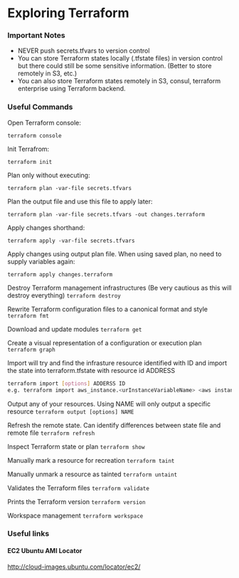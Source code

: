 # Exploring Terraform

### Important Notes

- NEVER push secrets.tfvars to version control
- You can store Terraform states locally (.tfstate files) in version control but there could still be some sensitive information. (Better to store remotely in S3, etc.)
- You can also store Terraform states remotely in S3, consul, terraform enterprise using Terraform backend.

### Useful Commands

Open Terraform console:

`terraform console`

Init Terrafrom:

`terraform init`

Plan only without executing:

`terraform plan -var-file secrets.tfvars`

Plan the output file and use this file to apply later:

`terraform plan -var-file secrets.tfvars -out changes.terraform`

Apply changes shorthand:

`terraform apply -var-file secrets.tfvars`

Apply changes using output plan file. When using saved plan, no need to supply variables again:

`terraform apply changes.terraform`

Destroy Terraform management infrastructures (Be very cautious as this will destroy everything)
`terraform destroy`

Rewrite Terraform configuration files to a canonical format and style
`terraform fmt`

Download and update modules
`terraform get`

Create a visual representation of a configuration or execution plan
`terraform graph`

Import will try and find the infrasture resource identified with ID and import the state into terraform.tfstate with resource id ADDRESS

```sh
terraform import [options] ADDERSS ID
e.g. terraform import aws_instance.<urInstanceVariableName> <aws instance id from aws console>
```

Output any of your resources. Using NAME will only output a specific resource
`terraform output [options] NAME`

Refresh the remote state. Can identify differences between state file and remote file
`terraform refresh`

Inspect Terraform state or plan
`terraform show`

Manually mark a resource for recreation
`terraform taint`

Manually unmark a resource as tainted
`terraform untaint`

Validates the Terraform files
`terraform validate`

Prints the Terraform version
`terraform version`

Workspace management
`terraform workspace`

### Useful links

#### EC2 Ubuntu AMI Locator

http://cloud-images.ubuntu.com/locator/ec2/
